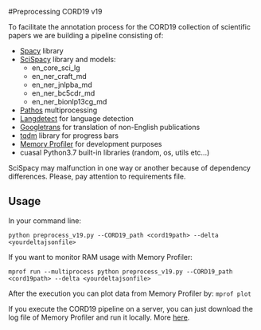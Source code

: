 #Preprocessing CORD19 v19

To facilitate the annotation process for the 
CORD19 collection of scientific papers we are building a pipeline consisting of:

* [Spacy](https://spacy.io/) library
* [SciSpacy](https://allenai.github.io/scispacy/) library and models:
  * en\_core\_sci\_lg
  * en\_ner\_craft\_md
  * en\_ner\_jnlpba\_md
  * en\_ner\_bc5cdr\_md
  * en\_ner\_bionlp13cg\_md
* [Pathos](https://pypi.org/project/pathos/) multiprocessing
* [Langdetect](https://github.com/Mimino666/langdetect) for language detection
* [Googletrans](https://github.com/ssut/py-googletrans) for translation of non-English publications
* [tqdm](https://github.com/tqdm/tqdm) library for progress bars
* [Memory Profiler](https://github.com/pythonprofilers/memory_profiler) for development purposes
* cuasal Python3.7 built-in libraries (random, os, utils etc...)

SciSpacy may malfunction in one way or another because of dependency differences. 
Please, pay attention to requirements file.

## Usage

In your command line:

`python preprocess_v19.py --CORD19_path <cord19path> --delta <yourdeltajsonfile>`
  
If you want to monitor RAM usage with Memory Profiler:

`mprof run --multiprocess python preprocess_v19.py --CORD19_path <cord19path> --delta <yourdeltajsonfile>`

After the execution you can plot data from Memory Profiler by:
`mprof plot`

If you execute the CORD19 pipeline on a server, you can just download the log file of Memory Profiler and run it locally. More [here](https://pypi.org/project/memory-profiler/). 
